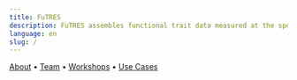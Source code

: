 ```yaml
---
title: FuTRES
description: FuTRES assembles functional trait data measured at the specimen level for scientific analysis.
language: en
slug: /
---
```


[About](/about/) &bull; [Team](/team/) &bull; [Workshops](/workshops/) &bull; [Use Cases](/usecases/) 
